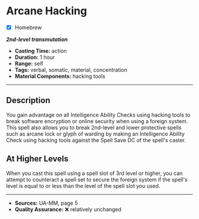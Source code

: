 # Arcane Hacking
- [x] Homebrew

***2nd-level transmutation***
- **Casting Time:** action
- **Duration:** 1 hour
- **Range:** self
- **Tags:** verbal, somatic, material, concentration
- **Material Components:** hacking tools

---

## Description
You gain advantage on all Intelligence Ability Checks using hacking tools to break software encryption or online security when using a foreign system.
This spell also allows you to break 2nd-level and lower protective spells such as arcane lock or glyph of warding by making an Intelligence Ability Check using hacking tools against the Spell Save DC of the spell's caster.

## At Higher Levels
When you cast this spell using a spell slot of 3rd level or higher, you can attempt to counteract a spell set to secure the foreign system if the spell's level is equal to or less than the level of the spell slot you used.

---

- **Sources:** UA-MM, page 5
- **Quality Assurance:** :x: relatively unchanged
